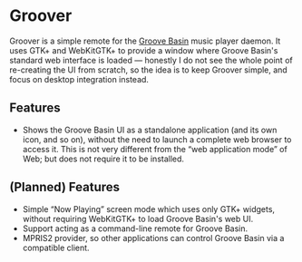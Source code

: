 # Groover

Groover is a simple remote for the [Groove Basin](http://groovebasin.com)
music player daemon. It uses GTK+ and WebKitGTK+ to provide a window where
Groove Basin's standard web interface is loaded — honestly I do not see the
whole point of re-creating the UI from scratch, so the idea is to keep
Groover simple, and focus on desktop integration instead.


## Features

- Shows the Groove Basin UI as a standalone application (and its own icon, 
  and so on), without the need to launch a complete web browser to access
  it. This is not very different from the “web application mode” of Web;
  but does not require it to be installed.


## (Planned) Features

- Simple “Now Playing” screen mode which uses only GTK+ widgets, without
  requiring WebKitGTK+ to load Groove Basin's web UI.
- Support acting as a command-line remote for Groove Basin.
- MPRIS2 provider, so other applications can control Groove Basin via a
  compatible client.

